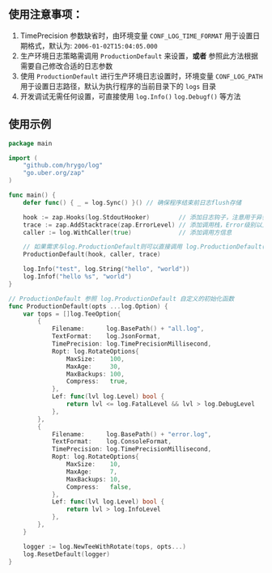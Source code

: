 ## 使用注意事项：

1. TimePrecision 参数缺省时，由环境变量 `CONF_LOG_TIME_FORMAT` 用于设置日期格式，默认为: `2006-01-02T15:04:05.000`
2. 生产环境日志策略需调用 `ProductionDefault` 来设置，**或者** 参照此方法根据需要自己修改合适的日志参数
3. 使用 `ProductionDefault` 进行生产环境日志设置时，环境变量 `CONF_LOG_PATH` 用于设置日志路径，默认为执行程序的当前目录下的 `logs` 目录
4. 开发调试无需任何设置，可直接使用 `log.Info()` `log.Debugf()` 等方法

## 使用示例

```go
package main

import (
	"github.com/hrygo/log"
	"go.uber.org/zap"
)

func main() {
	defer func() { _ = log.Sync() }() // 确保程序结束前日志flush存储

	hook := zap.Hooks(log.StdoutHooker)        // 添加日志钩子，注意用于异步存储日志到ElasticSearch等日志存储库，需自定义，此处仅为示例
	trace := zap.AddStacktrace(zap.ErrorLevel) // 添加调用栈，Error级别以上会打印
	caller := log.WithCaller(true)             // 添加调用方信息

	// 如果需求与log.ProductionDefault则可以直接调用 log.ProductionDefault(hook, caller, trace) 无需自定义ProductionDefault函数
	ProductionDefault(hook, caller, trace)

	log.Info("test", log.String("hello", "world"))
	log.Infof("hello %s", "world")
}

// ProductionDefault 参照 log.ProductionDefault 自定义的初始化函数
func ProductionDefault(opts ...log.Option) {
	var tops = []log.TeeOption{
		{
			Filename:      log.BasePath() + "all.log",
			TextFormat:    log.JsonFormat,
			TimePrecision: log.TimePrecisionMillisecond,
			Ropt: log.RotateOptions{
				MaxSize:    100,
				MaxAge:     30,
				MaxBackups: 100,
				Compress:   true,
			},
			Lef: func(lvl log.Level) bool {
				return lvl <= log.FatalLevel && lvl > log.DebugLevel
			},
		},
		{
			Filename:      log.BasePath() + "error.log",
			TextFormat:    log.ConsoleFormat,
			TimePrecision: log.TimePrecisionMillisecond,
			Ropt: log.RotateOptions{
				MaxSize:    10,
				MaxAge:     7,
				MaxBackups: 10,
				Compress:   false,
			},
			Lef: func(lvl log.Level) bool {
				return lvl > log.InfoLevel
			},
		},
	}

	logger := log.NewTeeWithRotate(tops, opts...)
	log.ResetDefault(logger)
}
```
